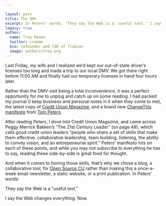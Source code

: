 ```yaml
---

layout: post
title: The DMV
excerpt: In Peters' words, "They say the Web is a 'useful tool.' I say the Web changes everything. Now."
legacy: true
author:
  name: Trey Reeme
  twitter: creeme
  bio: Cofounder and COO of Trabian
  image: authors/trey.png
---
```


<p>Last Friday, my wife and I realized we&#8217;d kept our out-of-state driver&#8217;s licenses too long and made a trip to our local <span class='caps'><span class="caps">DMV</span></span>.  We got there right before 11:00 AM and finally had our temporary licenses in hand four hours later.</p>
<p>Rather than the <span class='caps'><span class="caps">DMV</span></span> visit being a total inconvenience, it was a perfect opportunity for me to unplug and catch up on some reading.  I had packed my journal (I keep business and personal notes in it when they  come to me), the latest copy of <a href='http://www.creditunionmagazine.com'>Credit Union Magazine</a>, and a brand new <a href='http://www.changethis.com/15.Tomato'>ChangeThis manifesto</a> from <a href='http://www.tompeters.com'>Tom Peters</a>.</p>
<p>After reading Peters, I dove into Credit Union Magazine, and came across Peggy Merrick Bakken&#8217;s &#8220;The 21st Century Leader&#8221; (on page 48), which calls good credit union leaders &#8220;people who share a set of skills that make them effective: collaborative leadership, team building, listening, the ability to convey vision, and an entrepeneurial spirit.&#8221; Peters&#8217; manifesto hits on each of these points, and while you may not subscribe to everything he has to say, reading these side-by-side is great food for thought.</p>
<p>And when it comes to honing those skills, that&#8217;s why we chose a blog, a collaborative tool, for <a href='http://www.opensourcecu.com'>Open Source CU</a> rather than making this a once-a-week email newsletter, a static website, or a print publication.  In Peters&#8217; words:</p>
<p>They say the Web is a &#8220;useful tool.&#8221;</p>
<p>I say the Web changes everything. Now.</p>

